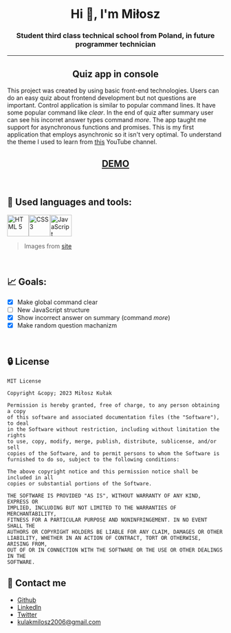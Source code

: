 <h1 align="center">Hi 👋, I'm Miłosz</h1>
<h3 align="center">Student third class technical school from Poland, in future programmer technician</h3>

---

<h2 align="center"><b>Quiz app in console</b></h2>

This project was created by using basic front-end technologies. Users can do an easy quiz about frontend development but not questions are important. Control application is similar to popular command lines. It have some popular command like <i>clear</i>. In the end of quiz after summary user can see his incorret answer types command <i>more</i>. The app taught me support for asynchronous functions and promises. This is my first application that employs asynchronic so it isn't very optimal. To understand the theme I used to learn from [this](https://www.youtube.com/watch?v=MD1euJQQkLQ&t=97s) YouTube channel.

<h2 align="center"><a href="https://nisser111.github.io/quiz-app-in-command-line/">DEMO</a></h2>

<br>

## 🔎 Used languages and tools:

<img src="https://cdn.svgporn.com/logos/html-5.svg" alt="HTML 5" width="50" height="50"><img src="https://cdn.svgporn.com/logos/css-3.svg" alt="CSS 3" width="50" height="50"><img src="https://cdn.svgporn.com/logos/javascript.svg" alt="JavaScript" width="50" height="50">

> Images from [site](https://svgporn.com/)

<br>

## 📈 Goals:

- [x] Make global command clear
- [ ] New JavaScript structure
- [x] Show incorrect answer on summary (command <i>more</i>)
- [x] Make random question machanizm

<br>

## 🔒 License

    MIT License

    Copyright &copy; 2023 Miłosz Kułak

    Permission is hereby granted, free of charge, to any person obtaining a copy
    of this software and associated documentation files (the "Software"), to deal
    in the Software without restriction, including without limitation the rights
    to use, copy, modify, merge, publish, distribute, sublicense, and/or sell
    copies of the Software, and to permit persons to whom the Software is
    furnished to do so, subject to the following conditions:

    The above copyright notice and this permission notice shall be included in all
    copies or substantial portions of the Software.

    THE SOFTWARE IS PROVIDED "AS IS", WITHOUT WARRANTY OF ANY KIND, EXPRESS OR
    IMPLIED, INCLUDING BUT NOT LIMITED TO THE WARRANTIES OF MERCHANTABILITY,
    FITNESS FOR A PARTICULAR PURPOSE AND NONINFRINGEMENT. IN NO EVENT SHALL THE
    AUTHORS OR COPYRIGHT HOLDERS BE LIABLE FOR ANY CLAIM, DAMAGES OR OTHER
    LIABILITY, WHETHER IN AN ACTION OF CONTRACT, TORT OR OTHERWISE, ARISING FROM,
    OUT OF OR IN CONNECTION WITH THE SOFTWARE OR THE USE OR OTHER DEALINGS IN THE
    SOFTWARE.

## 📧 Contact me

- [Github](https://www.github.com/Nisser111)
- [Linkedln](https://www.linkedin.com/in/mi%C5%82osz-ku%C5%82ak-047948223/)
- [Twitter](https://twitter.com/MiloszKulak)
- kulakmilosz2006@gmail.com

